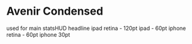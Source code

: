 # Avenir Condensed
used for main statsHUD headline
ipad retina - 120pt
ipad - 60pt
iphone retina - 60pt
iphone 30pt
